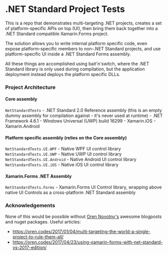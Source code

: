 # .NET Standard Project Tests

This is a repo that demonstrates multi-targeting .NET projects, creates a set of platform-specific APIs on top (UI), then bring them back together into a .NET Standard compatible Xamarin.Forms project.

The solution allows you to write internal platform specific code, even expose platform-specific members to non-.NET Standard projects, and use platform-specific UI inside a .NET Standard Forms assembly.

All these things are accomplished using bait'n'switch, where the .NET Standard library is only used during compilation, but the application deployment instead deploys the platform specific DLLs.

### Project Architecture

#### Core assembly
`NetStandardTests`
     - .NET Standard 2.0 Reference assembly (this is an empty dummy assembly for compilation against - it's never used at runtime)
     - .NET Framework 4.6.1
     - Windows Universal (UWP) build 16299
     - Xamarin.iOS
     - Xamarin.Android
     
#### Platform specific assembly (relies on the Core assembly)
`NetStandardTests.UI.WPF`
     - Native WPF UI control library
`NetStandardTests.UI.UWP`
     - Native UWP UI control library
`NetStandardTests.UI.Android`
     - Native Android UI control library
`NetStandardTests.UI.iOS`
     - Native iOS UI control library

#### Xamarin.Forms .NET Assembly
`NetStandardTests.Forms`
     - Xamarin.Forms UI Control library, wrapping above native UI Controls as a cross-platform .NET Standard assembly


### Acknowledgements
None of this would be possible without [Oren Novotny's](https://twitter.com/onovotny) awesome blogposts and nuget packages. Useful articles:
 - https://oren.codes/2017/01/04/multi-targeting-the-world-a-single-project-to-rule-them-all/
 - https://oren.codes/2017/04/23/using-xamarin-forms-with-net-standard-vs-2017-edition/
 
